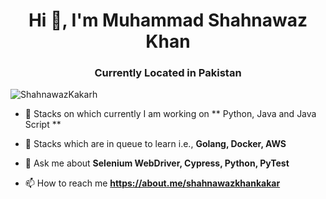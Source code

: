 <h1 align="center"> Hi 👋, I'm Muhammad Shahnawaz Khan </h1>

<h3 align="center"> Currently Located in Pakistan </h3>

<p align="left"> <img src="https://komarev.com/ghpvc/?username=ShahnawazKakarh&label=Profile%20views&color=0e75b6&style=flat" alt="ShahnawazKakarh" /> </p>

- 🔭 Stacks on which currently I am working on ** Python, Java and Java Script **

- 🌱 Stacks which are in queue to learn i.e., **Golang, Docker, AWS**

- 💬 Ask me about **Selenium WebDriver, Cypress, Python, PyTest**

- 📫 How to reach me **https://about.me/shahnawazkhankakar**

